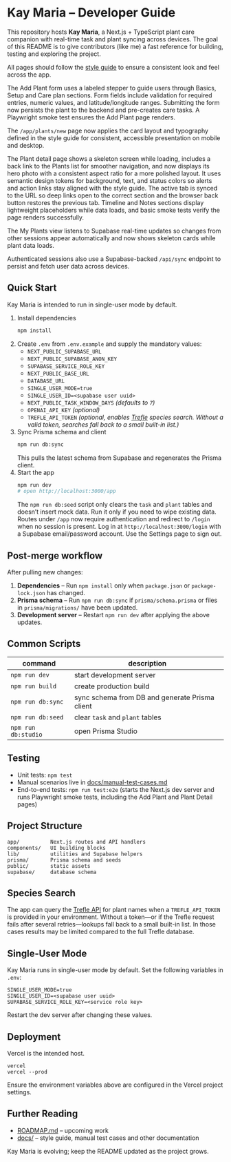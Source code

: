# Kay Maria – Developer Guide

This repository hosts **Kay Maria**, a Next.js + TypeScript plant care companion with real-time task and plant syncing across devices. The goal of this README is to give contributors (like me) a fast reference for building, testing and exploring the project.

All pages should follow the [style guide](./docs/style-guide.md) to ensure a consistent look and feel across the app.

The Add Plant form uses a labeled stepper to guide users through Basics, Setup and Care plan sections. Form fields include validation for required entries, numeric values, and latitude/longitude ranges. Submitting the form now persists the plant to the backend and pre-creates care tasks. A Playwright smoke test ensures the Add Plant page renders.

The `/app/plants/new` page now applies the card layout and typography defined in the style guide for consistent, accessible presentation on mobile and desktop.



The Plant detail page shows a skeleton screen while loading, includes a back link to the Plants list for smoother navigation, and now displays its hero photo with a consistent aspect ratio for a more polished layout. It uses semantic design tokens for background, text, and status colors so alerts and action links stay aligned with the style guide. The active tab is synced to the URL so deep links open to the correct section and the browser back button restores the previous tab. Timeline and Notes sections display lightweight placeholders while data loads, and basic smoke tests verify the page renders successfully.

The My Plants view listens to Supabase real-time updates so changes from other sessions appear automatically and now shows skeleton cards while plant data loads.

Authenticated sessions also use a Supabase-backed `/api/sync` endpoint to persist and fetch user data across devices.

## Quick Start
Kay Maria is intended to run in single-user mode by default.

1. Install dependencies
   ```bash
   npm install
   ```
2. Create `.env` from `.env.example` and supply the mandatory values:
   - `NEXT_PUBLIC_SUPABASE_URL`
   - `NEXT_PUBLIC_SUPABASE_ANON_KEY`
   - `SUPABASE_SERVICE_ROLE_KEY`
   - `NEXT_PUBLIC_BASE_URL`
   - `DATABASE_URL`
   - `SINGLE_USER_MODE=true`
   - `SINGLE_USER_ID=<supabase user uuid>`
   - `NEXT_PUBLIC_TASK_WINDOW_DAYS` *(defaults to `7`)*
   - `OPENAI_API_KEY` *(optional)*
   - `TREFLE_API_TOKEN` *(optional, enables [Trefle](https://trefle.io) species search. Without a valid token, searches fall back to a small built-in list.)*
3. Sync Prisma schema and client
   ```bash
   npm run db:sync
   ```
   This pulls the latest schema from Supabase and regenerates the Prisma client.
4. Start the app
   ```bash
   npm run dev
   # open http://localhost:3000/app
   ```
   The `npm run db:seed` script only clears the `task` and `plant` tables and doesn’t insert mock data. Run it only if you need to wipe existing data.
   Routes under `/app` now require authentication and redirect to `/login` when no session is present. Log in at `http://localhost:3000/login` with a Supabase email/password account. Use the Settings page to sign out.

## Post-merge workflow
After pulling new changes:

1. **Dependencies** – Run `npm install` only when `package.json` or `package-lock.json` has changed.
2. **Prisma schema** – Run `npm run db:sync` if `prisma/schema.prisma` or files in `prisma/migrations/` have been updated.
3. **Development server** – Restart `npm run dev` after applying the above updates.

## Common Scripts
| command | description |
|---|---|
| `npm run dev` | start development server |
| `npm run build` | create production build |
| `npm run db:sync` | sync schema from DB and generate Prisma client |
| `npm run db:seed` | clear `task` and `plant` tables |
| `npm run db:studio` | open Prisma Studio |

## Testing
- Unit tests: `npm test`
- Manual scenarios live in [docs/manual-test-cases.md](./docs/manual-test-cases.md)
- End-to-end tests: `npm run test:e2e` (starts the Next.js dev server and runs Playwright smoke tests, including the Add Plant and Plant Detail pages)

## Project Structure
```
app/          Next.js routes and API handlers
components/   UI building blocks
lib/          utilities and Supabase helpers
prisma/       Prisma schema and seeds
public/       static assets
supabase/     database schema
```

## Species Search

The app can query the [Trefle API](https://trefle.io) for plant names when a
`TREFLE_API_TOKEN` is provided in your environment. Without a token—or if the
Trefle request fails after several retries—lookups fall back to a small
built-in list. In those cases results may be limited compared to the full Trefle database.

## Single-User Mode
Kay Maria runs in single-user mode by default. Set the following variables in `.env`:
```
SINGLE_USER_MODE=true
SINGLE_USER_ID=<supabase user uuid>
SUPABASE_SERVICE_ROLE_KEY=<service role key>
```
Restart the dev server after changing these values.

## Deployment
Vercel is the intended host.
```
vercel
vercel --prod
```
Ensure the environment variables above are configured in the Vercel project settings.

## Further Reading
- [ROADMAP.md](./ROADMAP.md) – upcoming work
- [docs/](./docs) – style guide, manual test cases and other documentation

Kay Maria is evolving; keep the README updated as the project grows.
